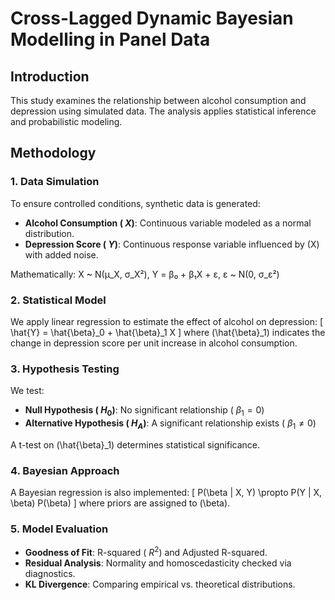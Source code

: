 # Cross-Lagged Dynamic Bayesian Modelling in Panel Data 

## Introduction
This study examines the relationship between alcohol consumption and depression using simulated data. The analysis applies statistical inference and probabilistic modeling.

## Methodology

### 1. Data Simulation
To ensure controlled conditions, synthetic data is generated:
- **Alcohol Consumption (
$X$)**: Continuous variable modeled as a normal distribution.
- **Depression Score (
$Y$)**: Continuous response variable influenced by \(X\) with added noise.


Mathematically:
X ~ N(μ_X, σ_X²),   Y = β₀ + β₁X + ε,   ε ~ N(0, σ_ε²)


### 2. Statistical Model
We apply linear regression to estimate the effect of alcohol on depression:
\[
\hat{Y} = \hat{\beta}_0 + \hat{\beta}_1 X
\]
where \(\hat{\beta}_1\) indicates the change in depression score per unit increase in alcohol consumption.

### 3. Hypothesis Testing
We test:
- **Null Hypothesis (
$H_0$)**: No significant relationship (
$\beta_1 = 0$)
- **Alternative Hypothesis (
$H_A$)**: A significant relationship exists (
$\beta_1 \neq 0$)

A t-test on \(\hat{\beta}_1\) determines statistical significance.

### 4. Bayesian Approach
A Bayesian regression is also implemented:
\[
P(\beta | X, Y) \propto P(Y | X, \beta) P(\beta)
\]
where priors are assigned to \(\beta\).

### 5. Model Evaluation
- **Goodness of Fit**: R-squared (
$R^2$) and Adjusted R-squared.
- **Residual Analysis**: Normality and homoscedasticity checked via diagnostics.
- **KL Divergence**: Comparing empirical vs. theoretical distributions.
